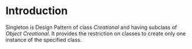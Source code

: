 # Introduction
Singleton is Design Pattern of class *Creational* and having subclass of *Object Creational*. It provides the restriction on classes to create only one instance of the specified class.